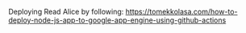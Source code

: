 Deploying Read Alice by following: https://tomekkolasa.com/how-to-deploy-node-js-app-to-google-app-engine-using-github-actions  